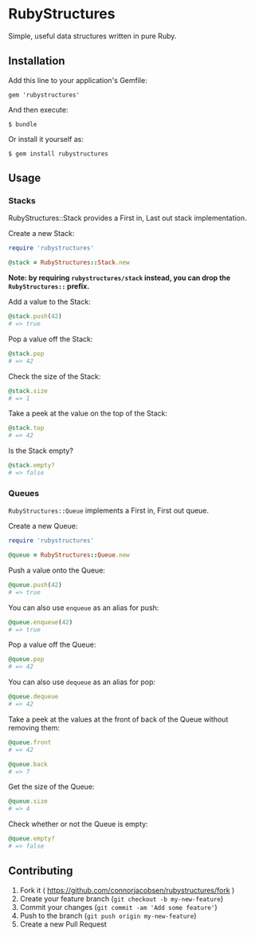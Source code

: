 # RubyStructures

Simple, useful data structures written in pure Ruby.

## Installation

Add this line to your application's Gemfile:

    gem 'rubystructures'

And then execute:

    $ bundle

Or install it yourself as:

    $ gem install rubystructures

## Usage

### Stacks
RubyStructures::Stack provides a First in, Last out stack implementation.

Create a new Stack:
```ruby
require 'rubystructures'

@stack = RubyStructures::Stack.new
```

**Note: by requiring `rubystructures/stack` instead, you can drop the `RubyStructures::` prefix.**

Add a value to the Stack:
```ruby
@stack.push(42)
# => true
```

Pop a value off the Stack:
```ruby
@stack.pop
# => 42
```

Check the size of the Stack:
```ruby
@stack.size
# => 1
```

Take a peek at the value on the top of the Stack:
```ruby
@stack.top
# => 42
```

Is the Stack empty?
```ruby
@stack.empty?
# => false
```

### Queues

`RubyStructures::Queue` implements a First in, First out queue.

Create a new Queue:
```ruby
require 'rubystructures'

@queue = RubyStructures::Queue.new
```

Push a value onto the Queue:
```ruby
@queue.push(42)
# => true
```

You can also use `enqueue` as an alias for push:
```ruby
@queue.enqueue(42)
# => true
```

Pop a value off the Queue:
```ruby
@queue.pop
# => 42
```

You can also use `dequeue` as an alias for pop:
```ruby
@queue.dequeue
# => 42
```

Take a peek at the values at the front of back of the Queue without removing them:
```ruby
@queue.front
# => 42

@queue.back
# => 7
```

Get the size of the Queue:
```ruby
@queue.size
# => 4
```

Check whether or not the Queue is empty:
```ruby
@queue.empty?
# => false
```

## Contributing

1. Fork it ( https://github.com/connorjacobsen/rubystructures/fork )
2. Create your feature branch (`git checkout -b my-new-feature`)
3. Commit your changes (`git commit -am 'Add some feature'`)
4. Push to the branch (`git push origin my-new-feature`)
5. Create a new Pull Request
